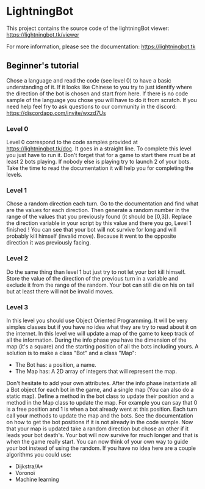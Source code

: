 # LightningBot

This project contains the source code of the lightningBot viewer: https://lightningbot.tk/viewer

For more information, please see the documentation: https://lightningbot.tk


## Beginner's tutorial

Chose a language and read the code (see level 0) to have a basic understanding of it. If it looks like Chinese to you try to just identify where the direction of the bot is chosen and start from here. If there is no code sample of the language you chose you will have to do it from scratch.
If you need help feel fry to ask questions to our community in the discord:
https://discordapp.com/invite/wxzd7Us


### Level 0
Level 0 correspond to the code samples provided at https://lightningbot.tk/doc. It goes in a straight line. To complete this level you just have to run it. Don't forget that for a game to start there must be at least 2 bots playing. If nobody else is playing try to launch 2 of your bots. Take the time to read the documentation it will help you for completing the levels.
### Level 1
Chose a random direction each turn. Go to the documentation and find what are the values for each direction. Then generate a random number in the range of the values that you previously found (it should be [0,3]). Replace the direction variable in your script by this value and there you go, Level 1 finished ! You can see that your bot will not survive for long and will probably kill himself (invalid move). Because it went to the opposite direction it was previously facing.
### Level 2
Do the same thing than level 1 but just try to not let your bot kill himself. Store the value of the direction of the previous turn in a variable and exclude it from the range of the random. Your bot can still die on his on tail but at least there will not be invalid moves.
### Level 3
In this level you should use Object Oriented Programming. It will be very simples classes but if you have no idea what they are try to read about it on the internet. In this level we will
update a map of the game to keep track of all the information. During the info phase you have the dimension of the map (it's a square) and the starting position of all the bots including yours. A solution is to make a class "Bot" and a class "Map":

- The Bot has: a position, a name.
- The Map has: A 2D array of integers that will represent the map.

Don't hesitate to add your own attributes.
After the info phase instantiate all a Bot object for each bot in the game, and a single map (You can also do a static map). Define a method in the bot class to update their position and a method in the Map class to update the map. For example you can say that 0 is a free position and 1 is when a bot already went at this position. Each turn call your methods to update the map and the bots. See the documentation on how to get the bot positions if it is not already in the code sample. Now that your map is updated take a random direction but chose an other if it leads your bot death's. Your bot will now survive for much longer and that is when the game really start.
You can now think of your own way to guide your bot instead of using the random.
If you have no idea here are a couple algorithms you could use:
- Dijkstra/A*
- Voronoï
- Machine learning
